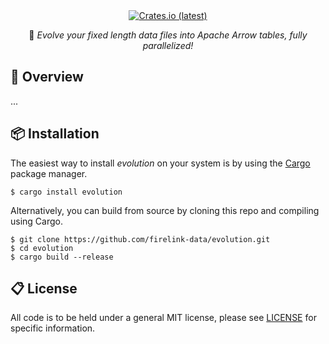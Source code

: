 <div align="center">
<br/>
<div align="left">
<br/>
</div>

[![Crates.io (latest)](https://img.shields.io/crates/v/evolution)](https://crates.io/crates/evolution)


🦖 *Evolve your fixed length data files into Apache Arrow tables, fully parallelized!*


</div>

## 🔎 Overview

...

## 📦 Installation

The easiest way to install *evolution* on your system is by using the [Cargo](https://crates.io/) package manager.
```
$ cargo install evolution
```

Alternatively, you can build from source by cloning this repo and compiling using Cargo.
```
$ git clone https://github.com/firelink-data/evolution.git
$ cd evolution
$ cargo build --release
```

## 📋 License
All code is to be held under a general MIT license, please see [LICENSE](https://github.com/firelink-data/alloy/blob/main/LICENSE) for specific information.
